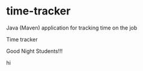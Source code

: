 # time-tracker
Java (Maven) application for tracking time on the job

Time tracker

Good Night Students!!!


hi
